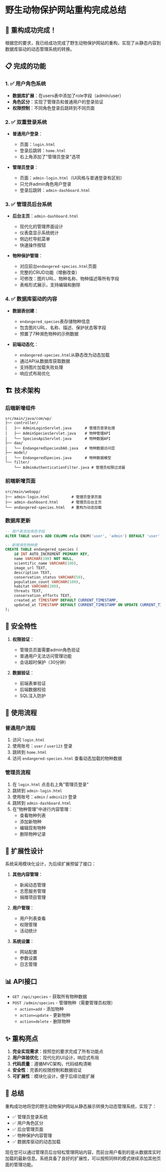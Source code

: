 # 野生动物保护网站重构完成总结

## 🎉 重构成功完成！

根据您的要求，我已经成功完成了野生动物保护网站的重构，实现了从静态内容到数据库驱动的动态管理系统的转换。

## 📋 完成的功能

### 1. ✅ 用户角色系统
- **数据库扩展**：在users表中添加了role字段（admin/user）
- **角色区分**：实现了管理员和普通用户的登录验证
- **权限控制**：不同角色登录后跳转到不同页面

### 2. ✅ 双重登录系统
- **普通用户登录**：
  - 页面：`login.html`
  - 登录后跳转：`home.html`
  - 右上角添加了"管理员登录"选项
  
- **管理员登录**：
  - 页面：`admin-login.html`（UI风格与普通登录有区别）
  - 只允许admin角色用户登录
  - 登录后跳转：`admin-dashboard.html`

### 3. ✅ 管理员后台系统
- **后台主页**：`admin-dashboard.html`
  - 现代化的管理界面设计
  - 仪表盘显示系统统计
  - 侧边栏导航菜单
  - 快速操作按钮

- **物种保护管理**：
  - 对应前台`endangered-species.html`页面
  - 完整的CRUD功能（增删改查）
  - 可修改：图片URL、物种名称、物种描述等所有字段
  - 表格形式展示，支持编辑和删除

### 4. ✅ 数据库驱动的内容
- **数据表创建**：
  - `endangered_species`表存储物种信息
  - 包含图片URL、名称、描述、保护状态等字段
  - 预置了7种濒危物种的示例数据

- **前端动态化**：
  - `endangered-species.html`从静态改为动态加载
  - 通过API从数据库获取数据
  - 支持图片加载失败处理
  - 响应式布局优化

## 🏗️ 技术架构

### 后端新增组件
```
src/main/java/com/wp/
├── controller/
│   ├── AdminLoginServlet.java      # 管理员登录处理
│   ├── AdminSpeciesServlet.java    # 物种管理API
│   └── SpeciesApiServlet.java      # 物种数据API
├── dao/
│   └── EndangeredSpeciesDAO.java   # 物种数据访问层
├── model/
│   └── EndangeredSpecies.java      # 物种数据模型
└── filter/
    └── AdminAuthenticationFilter.java # 管理员权限过滤器
```

### 前端新增页面
```
src/main/webapp/
├── admin-login.html          # 管理员登录页面
├── admin-dashboard.html      # 管理员后台主页
└── endangered-species.html   # 重构为动态加载
```

### 数据库更新
```sql
-- 用户表添加角色字段
ALTER TABLE users ADD COLUMN role ENUM('user', 'admin') DEFAULT 'user';

-- 新增濒危物种表
CREATE TABLE endangered_species (
    id INT AUTO_INCREMENT PRIMARY KEY,
    name VARCHAR(100) NOT NULL,
    scientific_name VARCHAR(100),
    image_url TEXT,
    description TEXT,
    conservation_status VARCHAR(50),
    population_count VARCHAR(100),
    habitat VARCHAR(200),
    threats TEXT,
    conservation_efforts TEXT,
    created_at TIMESTAMP DEFAULT CURRENT_TIMESTAMP,
    updated_at TIMESTAMP DEFAULT CURRENT_TIMESTAMP ON UPDATE CURRENT_TIMESTAMP
);
```

## 🔐 安全特性

1. **权限验证**：
   - 管理员页面需要admin角色验证
   - 普通用户无法访问管理功能
   - 会话超时保护（30分钟）

2. **数据验证**：
   - 前端表单验证
   - 后端数据校验
   - SQL注入防护

## 🎯 使用流程

### 普通用户流程
1. 访问 `login.html`
2. 使用账号：`user` / `user123` 登录
3. 跳转到 `home.html`
4. 访问 `endangered-species.html` 查看动态加载的物种数据

### 管理员流程
1. 在 `login.html` 点击右上角"管理员登录"
2. 跳转到 `admin-login.html`
3. 使用账号：`admin` / `admin123` 登录
4. 跳转到 `admin-dashboard.html`
5. 在"物种管理"中进行内容管理：
   - 查看物种列表
   - 添加新物种
   - 编辑现有物种
   - 删除物种记录

## 🚀 扩展性设计

系统采用模块化设计，为后续扩展预留了接口：

1. **其他内容管理**：
   - 新闻动态管理
   - 志愿服务管理
   - 捐赠项目管理

2. **用户管理**：
   - 用户列表查看
   - 权限管理
   - 活动统计

3. **系统设置**：
   - 网站配置
   - 参数设置
   - 日志管理

## 📊 API接口

- `GET /api/species` - 获取所有物种数据
- `POST /admin/species` - 管理物种（需要管理员权限）
  - `action=add` - 添加物种
  - `action=update` - 更新物种
  - `action=delete` - 删除物种

## ✨ 重构亮点

1. **完全实现需求**：按照您的要求完成了所有功能点
2. **用户体验优化**：现代化的UI设计，响应式布局
3. **代码质量**：遵循MVC架构，代码结构清晰
4. **安全性**：完善的权限控制和数据验证
5. **可扩展性**：模块化设计，便于后续功能扩展

## 🎊 总结

重构成功地将您的野生动物保护网站从静态展示转换为动态管理系统，实现了：
- ✅ 管理员登录系统
- ✅ 用户角色区分
- ✅ 后台管理页面
- ✅ 物种保护内容管理
- ✅ 数据库驱动的动态加载

现在您可以通过管理员后台轻松管理网站内容，而前台用户看到的是从数据库实时加载的最新信息。系统具备了良好的扩展性，可以按照同样的模式继续添加其他页面的管理功能。
